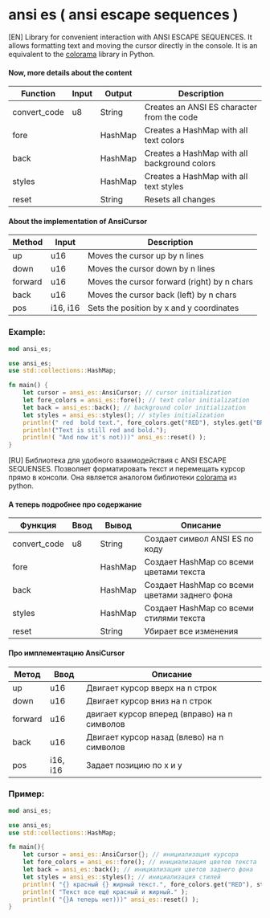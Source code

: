 # ansi es ( ansi escape sequences )

[EN] Library for convenient interaction with ANSI ESCAPE SEQUENCES. It allows formatting text and moving the cursor directly in the console. It is an equivalent to the [colorama](https://github.com/tartley/colorama) library in Python.

#### Now, more details about the content

| Function     | Input | Output  | Description                                  |
|--------------|-------|---------|----------------------------------------------|
| convert_code | u8    | String  | Creates an ANSI ES character from the code   |
| fore         |       | HashMap | Creates a HashMap with all text colors       |
| back         |       | HashMap | Creates a HashMap with all background colors |
| styles       |       | HashMap | Creates a HashMap with all text styles       |
| reset        |       | String  | Resets all changes                           |

#### About the implementation of AnsiCursor

| Method  | Input    | Description                                 |
|---------|----------|---------------------------------------------|
| up      | u16      | Moves the cursor up by n lines              |
| down    | u16      | Moves the cursor down by n lines            |
| forward | u16      | Moves the cursor forward (right) by n chars |
| back    | u16      | Moves the cursor back (left) by n chars     |
| pos     | i16, i16 | Sets the position by x and y coordinates    |

### Example:
```rust
mod ansi_es;

use ansi_es;
use std::collections::HashMap;

fn main() {
    let cursor = ansi_es::AnsiCursor; // cursor initialization
    let fore_colors = ansi_es::fore(); // text color initialization
    let back = ansi_es::back(); // background color initialization
    let styles = ansi_es::styles(); // styles initialization
    println!(" red  bold text.", fore_colors.get("RED"), styles.get("BRIGHT"));
    println!("Text is still red and bold.");
    println!( "And now it's not)))" ansi_es::reset() );
}
```


[RU] Библиотека для удобного взаимодействия с ANSI ESCAPE SEQUENSES.
Позволяет форматировать текст и перемещать курсор прямо в консоли.
Она является аналогом библиотеки [colorama](https://github.com/tartley/colorama) из python.

#### А теперь подробнее про содержание

| Функция      | Ввод | Вывод   | Описание                                      |
|--------------|------|---------|-----------------------------------------------|
| convert_code | u8   | String  | Создает символ ANSI ES по коду                |
| fore         |      | HashMap | Создает HashMap со всеми цветами текста       |
| back         |      | HashMap | Создает HashMap со всеми цветами заднего фона |
| styles       |      | HashMap | Создает HashMap со всеми стилями текста       |
| reset        |      | String  | Убирает все изменения                         |

#### Про имплементацию AnsiCursor

| Метод   | Ввод     | Описание                                     |
|---------|----------|----------------------------------------------|
| up      | u16      | Двигает курсор вверх на n строк              |
| down    | u16      | Двигает курсор вниз на n строк               |
| forward | u16      | двигает курсор вперед (вправо) на n символов |
| back    | u16      | Двигает курсор назад (влево) на n символов   |
| pos     | i16, i16 | Задает позицию по x и y                      |

### Пример:
```rust
mod ansi_es;

use ansi_es;
use std::collections::HashMap;

fn main(){
    let cursor = ansi_es::AnsiCursor{}; // инициализация курсора
    let fore_colors = ansi_es::fore(); // инициализация цветов текста
    let back = ansi_es::back(); // инициализация цветов заднего фона
    let styles = ansi_es::styles(); // инициализация стилей
    println!( "{} красный {} жирный текст.", fore_colors.get("RED"), styles.get("BRIGHT") );
    println!( "Текст все ещё красный и жирный." );
    println!( "{}А теперь нет)))" ansi_es::reset() );
}
```
